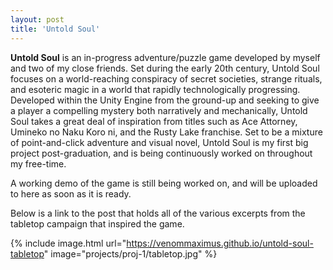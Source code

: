 ```yaml
---
layout: post
title: 'Untold Soul'
---
```

**Untold Soul** is an in-progress adventure/puzzle game developed by myself and two of my close friends. Set during the early 20th century, Untold Soul focuses on a world-reaching conspiracy of secret societies, strange rituals, and esoteric magic in a world that rapidly technologically progressing.
Developed within the Unity Engine from the ground-up and seeking to give a player a compelling mystery both narratively and mechanically, Untold Soul takes a great deal of inspiration from titles such as Ace Attorney, Umineko no Naku Koro ni, and the Rusty Lake franchise. Set to be a mixture of point-and-click adventure and visual novel, Untold Soul is my first big project post-graduation, and is being continuously worked on throughout my free-time.

A working demo of the game is still being worked on, and will be uploaded to here as soon as it is ready.

Below is a link to the post that holds all of the various excerpts from the tabletop campaign that inspired the game.

{% include image.html url="https://venommaximus.github.io/untold-soul-tabletop" image="projects/proj-1/tabletop.jpg" %}
